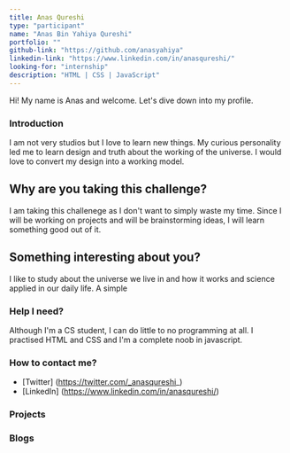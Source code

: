 ```yaml
---
title: Anas Qureshi
type: "participant"
name: "Anas Bin Yahiya Qureshi"
portfolio: ""
github-link: "https://github.com/anasyahiya"
linkedin-link: "https://www.linkedin.com/in/anasqureshi/"
looking-for: "internship"
description: "HTML | CSS | JavaScript"
---
```


Hi! My name is Anas and welcome. Let's dive down into my profile.

### Introduction

I am not very studios but I love to learn new things. My curious personality led me to learn design and truth about the working of the universe. I would love to convert my design into a working model.

## Why are you taking this challenge?

I am taking this challenege as I don't want to simply waste my time. Since I will be working on projects and will be brainstorming ideas, I will learn something good out of it.

## Something interesting about you?

I like to study about the universe we live in and how it works and science applied in our daily life. A simple 

### Help I need?

Although I'm a CS student, I can do little to no programming at all. I practised HTML and CSS and I'm a complete noob in javascript.

### How to contact me?

- [Twitter] (https://twitter.com/_anasqureshi_)
- [LinkedIn] (https://www.linkedin.com/in/anasqureshi/)

### Projects



### Blogs



